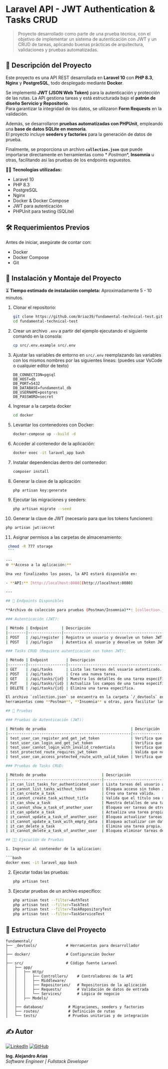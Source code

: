# Laravel API - JWT Authentication & Tasks CRUD

> Proyecto desarrollado como parte de una prueba técnica, con el objetivo de implementar un sistema de autenticación con
> JWT y un CRUD de tareas, aplicando buenas prácticas de arquitectura, validaciones y pruebas automatizadas.


## 📝 Descripción del Proyecto

Este proyecto es una API REST desarrollada en **Laravel 10** con **PHP 8.3**, **Nginx** y **PostgreSQL**, todo
desplegado mediante **Docker**.

Se implementó **JWT (JSON Web Token)** para la autenticación y protección de las rutas. La API gestiona tareas y está
estructurada bajo el **patrón de diseño Servicio y Repositorio**.  
Para garantizar la integridad de los datos, se utilizaron **Form Requests** en la validación.

Además, se desarrollaron **pruebas automatizadas con PHPUnit**, empleando una **base de datos SQLite en memoria**.  
El proyecto incluye **seeders y factories** para la generación de datos de prueba.

Finalmente, se proporciona un archivo **`collection.json`** que puede importarse directamente en herramientas como *
*Postman**, **Insomnia** u otras, facilitando así las pruebas de los endpoints expuestos.

🧑‍💻 **Tecnologías utilizadas:**

- Laravel 10
- PHP 8.3
- PostgreSQL
- Nginx
- Docker & Docker Compose
- JWT para autenticación
- PHPUnit para testing (SQLite)

## 🛠️ Requerimientos Previos

Antes de iniciar, asegúrate de contar con:

- Docker
- Docker Compose
- Git

## 🚀 Instalación y Montaje del Proyecto

⏳ **Tiempo estimado de instalación completa:** Aproximadamente 5 - 10 minutos.

1. Clonar el repositorio:

   ```bash
   git clone https://github.com/Ariaz39/fundamental-technical-test.git
   cd fundamental-technical-test
   ```

2. Crear un archivo `.env` a partir del ejemplo ejecutando el siguiente comando en la consola:

   ```bash
   cp src/.env.example src/.env
   ```

3. Ajustar las variables de entorno en `src/.env` reemplazando las variables con los mismos nombres por las siguientes
   líneas: (puedes usar VsCode o cualquier editor de texto)

   ```env
   DB_CONNECTION=pgsql
   DB_HOST=db
   DB_PORT=5432
   DB_DATABASE=fundamental_db
   DB_USERNAME=postgres
   DB_PASSWORD=secret
   ```

4. Ingresar a la carpeta docker

   ```bash
   cd docker
   ```

5. Levantar los contenedores con Docker:

   ```bash
   docker-compose up --build -d
   ```

6. Acceder al contenedor de la aplicación:

   ```bash
   docker exec -it laravel_app bash
   ```

7. Instalar dependencias dentro del contenedor:

   ```bash
   composer install
   ```

8. Generar la clave de la aplicación:

   ```bash
   php artisan key:generate
   ```

9. Ejecutar las migraciones y seeders:

   ```bash
   php artisan migrate --seed
   ```

10. Generar la clave de JWT (necesario para que los tokens funcionen):

   ```bash
   php artisan jwt:secret
   ```

11. Asignar permisos a las carpetas de almacenamiento:

   ```bash
    chmod -R 777 storage
    ```

---
🌐 **Acceso a la aplicación:**

Una vez finalizados los pasos, la API estará disponible en:

- **API:** [http://localhost:8080](http://localhost:8080)

---

## 📄 Endpoints Disponibles

**Archivo de colección para pruebas (Postman/Insomnia)**: [collection.json](_devtools/collection.json)

### Autenticación (JWT):

| Método | Endpoint      | Descripción                                   |
|--------|---------------|-----------------------------------------------|
| POST   | /api/register | Registra un usuario y devuelve un token JWT.  |
| POST   | /api/login    | Autentica al usuario y devuelve un token JWT. |

### Tasks CRUD (Requiere autenticación con token JWT):

| Método | Endpoint        | Descripción                                   |
|--------|-----------------|-----------------------------------------------|
| GET    | /api/tasks      | Lista las tareas del usuario autenticado.     |
| POST   | /api/tasks      | Crea una nueva tarea.                         |
| GET    | /api/tasks/{id} | Muestra los detalles de una tarea específica. |
| PUT    | /api/tasks/{id} | Actualiza los campos de una tarea específica. |
| DELETE | /api/tasks/{id} | Elimina una tarea específica.                 |

El archivo `collection.json` se encuentra en la carpeta `/_devtools` en la raiz del proyecto y puede ser importado en
herramientas como **Postman**, **Insomnia** u otras, para facilitar las pruebas de los endpoints de la API.

## 🧪 Pruebas

### Pruebas de Autenticación (JWT):

| Método de prueba                                      | Descripción                                                       |
|-------------------------------------------------------|-------------------------------------------------------------------|
| test_user_can_register_and_get_jwt_token              | Verifica que un usuario pueda registrarse y obtener token JWT.    |
| test_user_can_login_and_get_jwt_token                 | Verifica que un usuario pueda iniciar sesión y obtener token JWT. |
| test_user_cannot_login_with_invalid_credentials       | Verifica que las credenciales inválidas devuelvan error 401.      |
| test_protected_route_requires_jwt_token               | Valida que no se acceda a rutas protegidas sin token JWT.         |
| test_user_can_access_protected_route_with_valid_token | Verifica que se acceda con token válido.                          |

### Pruebas de Tasks CRUD:

| Método de prueba                         | Descripción                                  |
|------------------------------------------|----------------------------------------------|
| it_can_list_tasks_for_authenticated_user | Lista tareas del usuario autenticado.        |
| it_cannot_list_tasks_without_token       | Bloquea acceso sin token JWT.                |
| it_can_create_a_task                     | Crea una tarea válida.                       |
| it_cannot_create_task_without_title      | Valida que el título sea requerido.          |
| it_can_show_a_task                       | Muestra detalles de una tarea del usuario.   |
| it_cannot_show_a_task_of_another_user    | Bloquea ver tareas de otros usuarios.        |
| it_can_update_a_task                     | Actualiza una tarea propia.                  |
| it_cannot_update_a_task_of_another_user  | Bloquea actualizar tareas de otros usuarios. |
| it_cannot_update_a_task_with_empty_data  | Bloquea actualizar con datos vacíos.         |
| it_can_delete_a_task                     | Elimina una tarea propia.                    |
| it_cannot_delete_a_task_of_another_user  | Bloquea eliminar tareas de otros usuarios.   |

## 🧑‍💻 Ejecución de Pruebas

1. Ingresar al contenedor de la aplicacion:

   ```bash
   docker exec -it laravel_app bash
   ```

2. Ejecutar todas las pruebas:

   ```bash
   php artisan test
   ```

3. Ejecutar pruebas de un archivo específico:

   ```bash
   php artisan test --filter=AuthTest
   php artisan test --filter=TaskTest
   php artisan test --filter=TaskRepositoryTest
   php artisan test --filter=TaskServiceTest
   ```

## 📂 Estructura Clave del Proyecto

```
fundamental/
├── _devtools/             # Herramientas para desarrollador
│
├── docker/                # Configuración Docker
│
├── src/                   # Código fuente Laravel
│   ├── app/
│   │   ├── Http/
│   │   │   ├── Controllers/    # Controladores de la API
│   │   │   ├── Middleware/
│   │   │   ├── Repositories/   # Repositorios de la aplicación
│   │   │   ├── Requests/       # Validación de datos de entrada
│   │   │   └── Services/       # Lógica de negocio
│   │   ├── Models/
│   │
│   ├── database/           # Migraciones, seeders y factories
│   ├── routes/             # Definición de rutas
│   └── tests/              # Pruebas unitarias y de integración
```

## ✍️ Autor

[![LinkedIn](https://img.shields.io/badge/LinkedIn-Ing.%20Alejandro%20Arias-blue?logo=linkedin)](https://www.linkedin.com/in/alejandro-arias/)
[![GitHub](https://img.shields.io/badge/GitHub-Ariaz39-black?logo=github)](https://github.com/Ariaz39/)

**Ing. Alejandro Arias**  
*Software Engineer | Fullstack Developer*
